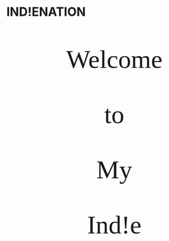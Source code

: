 # IND!ENATION

<p style="text-align: center; font-family: Major Mono Display; font-size: 60px">Welcome</p>
<p style="text-align: center; font-family: Major Mono Display; font-size: 60px">to</p>
<p style="text-align: center; font-family: Major Mono Display; font-size: 60px">My</p>
<p style="text-align: center; font-family: Major Mono Display; font-size: 60px">Ind!e</p>
